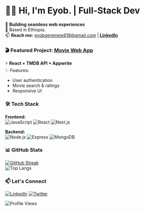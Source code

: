 # 👨‍💻 Hi, I'm Eyob. | Full-Stack Dev

🚀 **Building seamless web experiences**  
📍 Based in Ethiopia.  
📫 **Reach me:** eyobgeremew618@gmail.com | **[LinkedIn](https://www.linkedin.com/in/eyob-geremew-1a7b53302)**  

### 🎬 Featured Project: [Movie Web App](https://github.com/eyob13-coder/movieverse)
⚡ **React + TMDB API + Appwrite**  
✨ Features:  
- User authentication  
- Movie search & ratings  
- Responsive UI  
  

### 🛠️ Tech Stack
**Frontend:**  
![JavaScript](https://img.shields.io/badge/-JavaScript-F7DF1E?logo=javascript&logoColor=black)
![React](https://img.shields.io/badge/-React-61DAFB?logo=react&logoColor=black)
![Next.js](https://img.shields.io/badge/-Next.js-000000?logo=next.js)

**Backend:**  
![Node.js](https://img.shields.io/badge/-Node.js-339933?logo=node.js)
![Express](https://img.shields.io/badge/-Express-000000?logo=express)
![MongoDB](https://img.shields.io/badge/-MongoDB-47A248?logo=mongodb)

### 📊 GitHub Stats
[![GitHub Streak](https://streak-stats.demolab.com?user=eyob13-coder&theme=dark)](https://git.io/streak-stats)  
![Top Langs](https://github-readme-stats.vercel.app/api/top-langs/?username=eyob13-coder&layout=compact&theme=radical&hide=html,css)

 

### 📫 Let's Connect
[![LinkedIn](https://img.shields.io/badge/-LinkedIn-0077B5?logo=linkedin)](https://www.linkedin.com/in/eyob-geremew-1a7b53302)
[![Twitter](https://img.shields.io/badge/-Twitter-1DA1F2?logo=twitter)](https://twitter.com/Eyob_Geremew_)

![Profile Views](https://img.shields.io/badge/dynamic/json?url=https://api.countapi.xyz/hit/eyob13-coder/YOUR_REPO_ID&label=Profile%20Views&query=value&color=blue)
